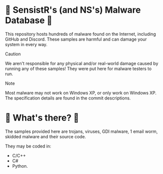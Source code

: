 # 🦠 SensistR's (and NS's) Malware Database 🦠
This repository hosts hundreds of malware found on the Internet, including GitHub and Discord. These samples are harmful and can damage your system in every way.
> [!CAUTION]
> We aren't responsible for any physical and/or real-world damage caused by running any of these samples! They were put here for malware testers to run.

> [!NOTE]
> Most malware may not work on Windows XP, or only work on Windows XP. The specification details are found in the commit descriptions.

# 🤔 What's there? 🤔
The samples provided here are trojans, viruses, GDI malware, 1 email worm, skidded malware and their source code.

They may be coded in:
- C/C++
- C#
- Python.
